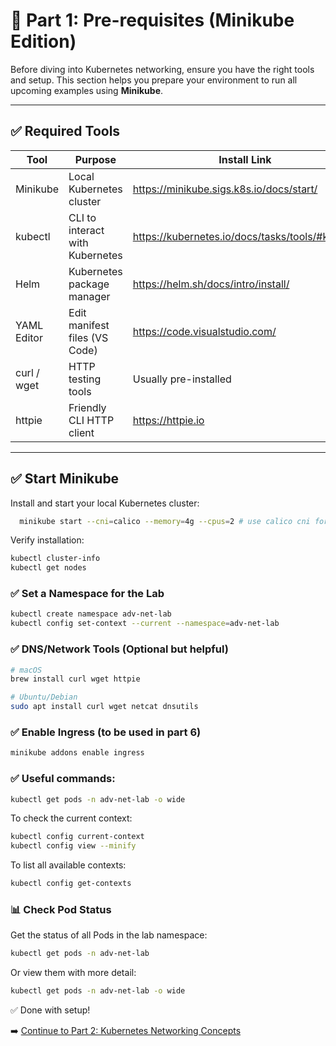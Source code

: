 # 🚧 Part 1: Pre-requisites (Minikube Edition)

Before diving into Kubernetes networking, ensure you have the right tools and setup. This section helps you prepare your environment to run all upcoming examples using **Minikube**.

---

## ✅ Required Tools

| Tool           | Purpose                         | Install Link                                         |
|----------------|----------------------------------|------------------------------------------------------|
| Minikube       | Local Kubernetes cluster        | https://minikube.sigs.k8s.io/docs/start/             |
| kubectl        | CLI to interact with Kubernetes | https://kubernetes.io/docs/tasks/tools/#kubectl      |
| Helm           | Kubernetes package manager      | https://helm.sh/docs/intro/install/                  |
| YAML Editor    | Edit manifest files (VS Code)   | https://code.visualstudio.com/                       |
| curl / wget    | HTTP testing tools              | Usually pre-installed                                |
| httpie         | Friendly CLI HTTP client        | https://httpie.io                                   |

---

## ✅ Start Minikube

Install and start your local Kubernetes cluster:

```bash
  minikube start --cni=calico --memory=4g --cpus=2 # use calico cni for Networking
```

Verify installation:
```bash
kubectl cluster-info
kubectl get nodes
```

### ✅ Set a Namespace for the Lab
```bash
kubectl create namespace adv-net-lab
kubectl config set-context --current --namespace=adv-net-lab
```


### ✅ DNS/Network Tools (Optional but helpful)
```bash
# macOS
brew install curl wget httpie

# Ubuntu/Debian
sudo apt install curl wget netcat dnsutils
```

### ✅ Enable Ingress (to be used in part 6)

```bash
minikube addons enable ingress
```


### ✅ Useful commands:

```bash
kubectl get pods -n adv-net-lab -o wide
```

To check the current context:
```bash
kubectl config current-context
kubectl config view --minify
```

To list all available contexts:
```bash
kubectl config get-contexts
```

### 📊 Check Pod Status
Get the status of all Pods in the lab namespace:
```bash
kubectl get pods -n adv-net-lab
```

Or view them with more detail:
```bash
kubectl get pods -n adv-net-lab -o wide
```

✅ Done with setup!

➡️ [Continue to Part 2: Kubernetes Networking Concepts](part-2-kubernetes-networking-concepts.md)
